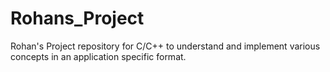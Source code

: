 # Rohans_Project
Rohan's Project repository for C/C++ to understand and implement various concepts in an application specific format.
